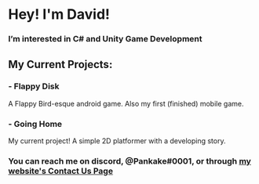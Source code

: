# Hey! I'm David!
### I’m interested in C# and Unity Game Development
## My Current Projects:
### - Flappy Disk
 A Flappy Bird-esque android game.
 Also my first (finished) mobile game.
### - Going Home
 My current project!
 A simple 2D platformer with a developing story.
### You can reach me on discord, **@Pankake#0001**, or through **[my website's Contact Us Page](https://davidgameco.com/contact-us)**

<!---
DaveeeP/DaveeeP is a ✨ special ✨ repository because its `README.md` (this file) appears on your GitHub profile.
You can click the Preview link to take a look at your changes.
--->
